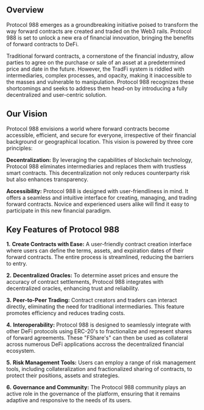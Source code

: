 ## Overview

Protocol 988 emerges as a groundbreaking initiative poised to transform the way forward contracts are created and traded on the Web3 rails. Protocol 988 is set to unlock a new era of financial innovation, bringing the benefits of forward contracts to DeFi.

Traditional forward contracts, a cornerstone of the financial industry, allow parties to agree on the purchase or sale of an asset at a predetermined price and date in the future. However, the TradFi system is riddled with intermediaries, complex processes, and opacity, making it inaccessible to the masses and vulnerable to manipulation. Protocol 988 recognizes these shortcomings and seeks to address them head-on by introducing a fully decentralized and user-centric solution.

## **Our Vision**

Protocol 988 envisions a world where forward contracts become accessible, efficient, and secure for everyone, irrespective of their financial background or geographical location. This vision is powered by three core principles:

**Decentralization:** By leveraging the capabilities of blockchain technology, Protocol 988 eliminates intermediaries and replaces them with trustless smart contracts. This decentralization not only reduces counterparty risk but also enhances transparency.

**Accessibility:** Protocol 988 is designed with user-friendliness in mind. It offers a seamless and intuitive interface for creating, managing, and trading forward contracts. Novice and experienced users alike will find it easy to participate in this new financial paradigm.

## **Key Features of Protocol 988**

**1.** **Create Contracts with Ease:** A user-friendly contract creation interface where users can define the terms, assets, and expiration dates of their forward contracts. The entire process is streamlined, reducing the barriers to entry.

**2.** **Decentralized Oracles:** To determine asset prices and ensure the accuracy of contract settlements, Protocol 988 integrates with decentralized oracles, enhancing trust and reliability.

**3.** **Peer-to-Peer Trading:** Contract creators and traders can interact directly, eliminating the need for traditional intermediaries. This feature promotes efficiency and reduces trading costs.

**4.** **Interoperability:** Protocol 988 is designed to seamlessly integrate with other DeFi protocols using ERC-20's to fractionalize and represent shares of forward agreements. These "FShare's" can then be used as collateral across numerous DeFi applications accross the decentralized financial ecosystem.

**5.** **Risk Management Tools:** Users can employ a range of risk management tools, including collateralization and fractionalized sharing of contracts, to protect their positions, assets and strategies.

**6.** **Governance and Community:** The Protocol 988 community plays an active role in the governance of the platform, ensuring that it remains adaptive and responsive to the needs of its users.
